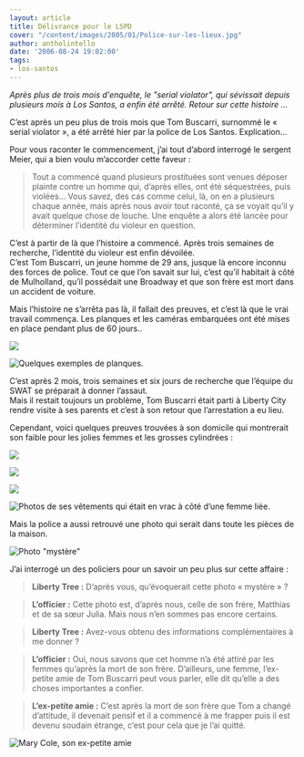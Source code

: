 ```yaml
---
layout: article
title: Délivrance pour le LSPD
cover: "/content/images/2005/01/Police-sur-les-lieux.jpg"
author: antholintello
date: '2006-08-24 19:02:00'
tags:
- los-santos
---
```


_Après plus de trois mois d'enquête, le "serial violator", qui sévissait depuis plusieurs mois à Los Santos, a enfin été arrêté. Retour sur cette histoire ..._

C’est après un peu plus de trois mois que Tom Buscarri, surnommé le « serial violator », a été arrêté hier par la police de Los Santos. Explication...

Pour vous raconter le commencement, j’ai tout d’abord interrogé le sergent Meier, qui a bien voulu m’accorder cette faveur :

> Tout a commencé quand plusieurs prostituées sont venues déposer plainte contre un homme qui, d’après elles, ont été séquestrées, puis violées... Vous savez, des cas comme celui, là, on en a plusieurs chaque année, mais après nous avoir tout raconté, ça se voyait qu’il y avait quelque chose de louche. Une enquête a alors été lancée pour déterminer l’identité du violeur en question.

C’est à partir de là que l’histoire a commencé. Après trois semaines de recherche, l’identité du violeur est enfin dévoilée.  
C’est Tom Buscarri, un jeune homme de 29 ans, jusque là encore inconnu des forces de police. Tout ce que l’on savait sur lui, c’est qu’il habitait à côté de Mulholland, qu’il possédait une Broadway et que son frère est mort dans un accident de voiture.

Mais l’histoire ne s’arrêta pas là, il fallait des preuves, et c’est là que le vrai travail commença. Les planques et les caméras embarquées ont été mises en place pendant plus de 60 jours..

![](  /content/images/2005/01/surveillance.jpg)

![Quelques exemples de planques.](  /content/images/2005/01/surveillance_violeur.jpg)

C’est après 2 mois, trois semaines et six jours de recherche que l’équipe du SWAT se préparait à donner l’assaut.  
Mais il restait toujours un problème, Tom Buscarri était parti à Liberty City rendre visite à ses parents et c’est à son retour que l’arrestation a eu lieu.

Cependant, voici quelques preuves trouvées à son domicile qui montrerait son faible pour les jolies femmes et les grosses cylindrées :

![](  /content/images/2005/01/magazines.jpg)

![](  /content/images/2005/01/Halte_pig_pen.jpg)

![](  /content/images/2005/01/vetements_.jpg)

![Photos de ses vêtements qui était en vrac à côté d’une femme liée.](  /content/images/2005/01/prostituee_liee.jpg)

Mais la police a aussi retrouvé une photo qui serait dans toute les pièces de la maison.

![Photo "mystère"](  /content/images/2005/01/photo_mystere.jpg)

J’ai interrogé un des policiers pour un savoir un peu plus sur cette affaire :

> **Liberty Tree :** D’après vous, qu’évoquerait cette photo « mystère » ?

> **L’officier :** Cette photo est, d’après nous, celle de son frère, Matthias et de sa sœur Julia. Mais nous n’en sommes pas encore certains.

> **Liberty Tree :** Avez-vous obtenu des informations complémentaires à me donner ?

> **L’officier :** Oui, nous savons que cet homme n’a été attiré par les femmes qu’après la mort de son frère. D’ailleurs, une femme, l’ex-petite amie de Tom Buscarri peut vous parler, elle dit qu’elle a des choses importantes a confier.

> **L’ex-petite amie :** C’est après la mort de son frère que Tom a changé d’attitude, il devenait pensif et il a commencé à me frapper puis il est devenu soudain étrange, c’est pour cela que je l’ai quitté.

![Mary Cole, son ex-petite amie](  /content/images/2005/01/Mary_Cole.jpg)

<!--kg-card-end: markdown-->
